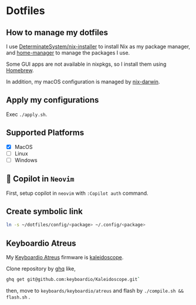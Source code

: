 # Dotfiles

## How to manage my dotfiles

I use [DeterminateSystem/nix-installer](https://github.com/DeterminateSystems/nix-installer) to install Nix as my package manager, and [home-manager](https://github.com/nix-community/home-manager) to manage the packages I use.

Some GUI apps are not available in nixpkgs, so I install them using [Homebrew](https://brew.sh/).

In addition, my macOS configuration is managed by [nix-darwin](https://github.com/LnL7/nix-darwin/tree/master).

## Apply my configurations

Exec `./apply.sh`.

## Supported Platforms

- [x] MacOS
- [ ] Linux
- [ ] Windows

## 🤖 Copilot in `Neovim`

First, setup copilot in `neovim` with `:Copilot auth` command.

## Create symbolic link

```bash
ln -s ~/dotfiles/config/<package> ~/.config/<package>
```

## Keyboardio Atreus

My [Keyboardio Atreus](https://shop.keyboard.io/products/keyboardio-atreus) firmware is [kaleidoscope](https://github.com/keyboardio/Kaleidoscope).

Clone repository by [ghq](https://github.com/x-motemen/ghq) like,

```bash
ghq get git@github.com:keyboardio/Kaleidoscope.git`
```

then, move to `keyboards/keyboardio/atreus` and flash by `./compile.sh && flash.sh` .
